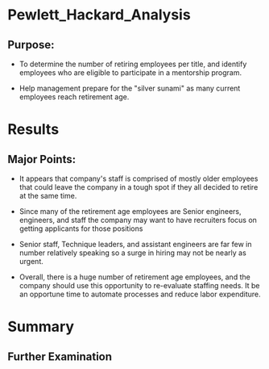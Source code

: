 # Pewlett_Hackard_Analysis

##  Purpose:
- To determine the number of retiring employees per title, and identify employees who are eligible to participate in a mentorship program.

- Help management prepare for the "silver sunami" as many current employees reach retirement age.

# Results
## Major Points:
- It appears that company's staff is comprised of mostly older employees that could leave the company in a tough spot if they all decided to retire at the same time.

- Since many of the retirement age employees are Senior engineers, engineers, and staff the company may want to have recruiters focus on getting applicants for those positions

- Senior staff, Technique leaders, and assistant engineers are far few in number relatively speaking so a surge in hiring may not be nearly as urgent.

- Overall, there is a huge number of retirement age employees, and the company should use this opportunity to re-evaluate staffing needs. It be an opportune time to automate processes and reduce labor expenditure.

# Summary
## Further Examination
